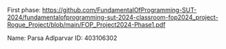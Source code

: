 First phase:
https://github.com/FundamentalOfProgramming-SUT-2024/fundamentalofprogramming-sut-2024-classroom-fop2024_project-Rogue_Project/blob/main/FOP_Project2024-Phase1.pdf

Name: Parsa Adlparvar
ID: 403106302
